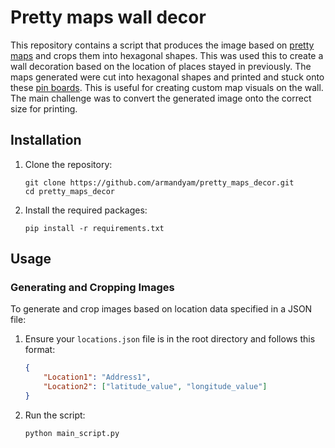 # Pretty maps wall decor

This repository contains a script that produces the image based on [pretty maps](https://github.com/marceloprates/prettymaps) and crops them into hexagonal shapes. This was used this to create a wall decoration based on the location of places stayed in previously. The maps generated were cut into hexagonal shapes and printed and stuck onto these [pin boards](https://www.amazon.de/dp/B07JNNM31F?psc=1&ref=ppx_yo2ov_dt_b_product_details). This is useful for creating custom map visuals on the wall. The main challenge was to convert the generated image onto the correct size for printing.

## Installation

1. Clone the repository:
    ```
    git clone https://github.com/armandyam/pretty_maps_decor.git
    cd pretty_maps_decor
    ```

2. Install the required packages:
    ```
    pip install -r requirements.txt
    ```

## Usage

### Generating and Cropping Images

To generate and crop images based on location data specified in a JSON file:

1. Ensure your `locations.json` file is in the root directory and follows this format:
    ```json
    {
        "Location1": "Address1",
        "Location2": ["latitude_value", "longitude_value"]
    }
    ```

2. Run the script:
    ```
    python main_script.py
    ```


